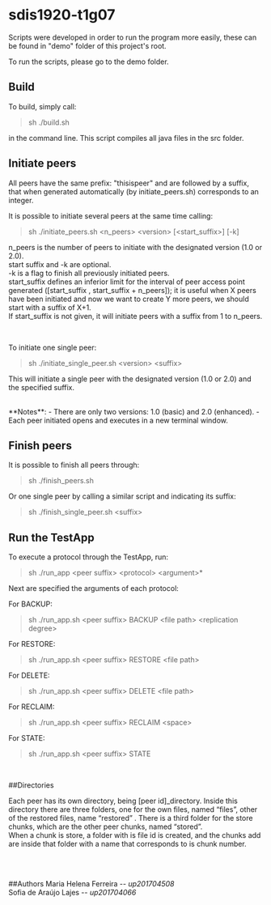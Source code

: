 # sdis1920-t1g07
Scripts were developed in order to run the program more easily, these can be found in "demo" folder of this project's root.

To run the scripts, please go to the demo folder.


## Build
To build, simply call:
  > sh ./build.sh

in the command line. This script compiles all java files in the src folder.


## Initiate peers
All peers have the same prefix: "thisispeer" and are followed by a suffix, that when generated automatically (by initiate_peers.sh) corresponds to an integer.

It is possible to initiate several peers at the same time calling:
 > sh ./initiate_peers.sh <n_peers\> <version\> [<start_suffix\>] [-k]

n_peers is the number of peers to initiate with the designated version (1.0 or 2.0).
<br>
start suffix and -k are optional.
<br>
-k is a flag to finish all previously initiated peers.
<br>
start_suffix defines an inferior limit for the interval of peer access point generated ([start_suffix , start_suffix + n_peers]); it is useful when X peers have been initiated and now we want to create Y more peers, we should start with a suffix of X+1.
<br>
If start_suffix is not given, it will initiate peers with a suffix from 1 to n_peers.

<br>

To initiate one single peer:
 > sh ./initiate_single_peer.sh <version\> <suffix\>

This will initiate a single peer with the designated version (1.0 or 2.0) and the specified suffix.

<br> 
**Notes**: 
- There are only two versions: 1.0 (basic) and 2.0 (enhanced).
- Each peer initiated opens and executes in a new terminal window.


## Finish peers 
It is possible to finish all peers through:
 > sh ./finish_peers.sh

Or one single peer by calling a similar script and indicating its suffix:
 > sh ./finish_single_peer.sh <suffix\>


## Run the TestApp
To execute a protocol through the TestApp, run:
 > sh ./run_app <peer suffix\> <protocol\> <argument\>*

Next are specified the arguments of each protocol:

For BACKUP:
 > sh ./run_app.sh <peer suffix\> BACKUP <file path\> <replication degree\>

For RESTORE:
 > sh ./run_app.sh <peer suffix\> RESTORE <file path\>

For DELETE:
 > sh ./run_app.sh <peer suffix\> DELETE <file path\>

For RECLAIM:
 > sh ./run_app.sh <peer suffix\> RECLAIM <space\>

For STATE:
 > sh ./run_app.sh <peer suffix\> STATE

<br>

##Directories

Each peer has its own directory, being [peer id]_directory. 
Inside this directory there are three folders, one for the own files, named “files”, other of the restored files, name “restored” .
There is a third folder for the store chunks, which are the other peer chunks, named “stored”.  <br>
When a chunk is store, a folder with is file id is created, and the chunks add are inside that folder with a name that corresponds to is chunk number.

<br>

<br>

##Authors
Maria Helena Ferreira -- *up201704508*
<br>
Sofia de Araújo Lajes -- *up201704066*